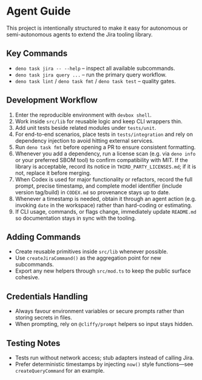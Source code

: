 # Agent Guide

This project is intentionally structured to make it easy for autonomous or semi-autonomous agents to extend the Jira tooling library.

## Key Commands

- `deno task jira -- --help` – inspect all available subcommands.
- `deno task jira query ...` – run the primary query workflow.
- `deno task lint` / `deno task fmt` / `deno task test` – quality gates.

## Development Workflow

1. Enter the reproducible environment with `devbox shell`.
2. Work inside `src/lib` for reusable logic and keep CLI wrappers thin.
3. Add unit tests beside related modules under `tests/unit`.
4. For end-to-end scenarios, place tests in `tests/integration` and rely on dependency injection to avoid hitting external services.
5. Run `deno task fmt` before opening a PR to ensure consistent formatting.
6. Whenever you add a dependency, run a license scan (e.g. via `deno info` or your preferred SBOM tool) to confirm compatibility with MIT. If the library is acceptable, record its notice in `THIRD_PARTY_LICENSES.md`; if it is not, replace it before merging.
7. When Codex is used for major functionality or refactors, record the full prompt, precise timestamp, and complete model identifier (include version tag/build) in `CODEX.md` so provenance stays up to date.
8. Whenever a timestamp is needed, obtain it through an agent action (e.g. invoking `date` in the workspace) rather than hard-coding or estimating.
9. If CLI usage, commands, or flags change, immediately update `README.md` so documentation stays in sync with the tooling.

## Adding Commands

- Create reusable primitives inside `src/lib` whenever possible.
- Use `createJiraCommand()` as the aggregation point for new subcommands.
- Export any new helpers through `src/mod.ts` to keep the public surface cohesive.

## Credentials Handling

- Always favour environment variables or secure prompts rather than storing secrets in files.
- When prompting, rely on `@cliffy/prompt` helpers so input stays hidden.

## Testing Notes

- Tests run without network access; stub adapters instead of calling Jira.
- Prefer deterministic timestamps by injecting `now()` style functions—see `createQueryCommand` for an example.
